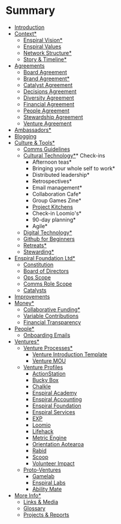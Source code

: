 # Summary

* [Introduction](README.md)
* [Context*](context.md)
  * [Enspiral Vision*](enspiral_vision.md)
  * [Enspiral Values](values.md)
  * [Network Structure*](network_structure.md)
  * [Story & Timeline*](timeline.md)
* [Agreements](agreements.md)
  * [Board Agreement](board_agreement.md)
  * [Brand Agreement*](brand_agreement.md)
  * [Catalyst Agreement](catalyst_agreement.md)
  * [Decisions Agreement](decisions_agreement.md)
  * [Diversity Agreement](diversity_agreement.md)
  * [Financial Agreement](financial_agreement.md)
  * [People Agreement](people_agreement.md)
  * [Stewardship Agreement](stewardship_agreement.md)
  * [Venture Agreement](venture_agreement.md)
* [Ambassadors*](ambassadors.md)
* [Blogging](blogging.md)
* [Culture & Tools*](culture.md)
  * [Comms Guidelines](comms_guidelines.md)
  * [Cultural Technology*](cultural_tech.md)* Check-ins
    * Afternoon teas*
    * Bringing your whole self to work*
    * Distributed leadership*
    * Retrospectives*
    * Email management*
    * Collaboration Cafe*
    * Group Games Zine*
    * [Project Kitchens](project_kitchen.md)
    * Check-in Loomio's*
    * 90-day planning*
    * Agile*
  * [Digital Technology*](digital_tech.md)
  * [Github for Beginners](github_for_beginners.md)
  * [Retreats*](retreats.md)
  * [Stewarding*](stewarding.md)
* [Enspiral Foundation Ltd*](foundation.md)
  * [Constitution](constitution.md)
  * [Board of Directors](board.md)
  * [Ops Scope](ops-scope.md)
  * [Comms Role Scope](comms-role.md)
  * [Catalysts](catalysts.md)
* [Improvements](improvements.md)
* [Money*](money.md)
  * [Collaborative Funding*](collabfunding.md)
  * [Variable Contributions](finances_variable_contributions.md)
  * [Financial Transparency](financial_transparency.md)
* [People*](people.md)
  * [Onboarding Emails](onboarding-info.md)
* [Ventures*](ventures.md)
  * [Venture Processes*](venture_processes.md)
    * [Venture Introduction Template](venture_introduction_template.md)
    * [Venture MOU](venture_mou.md)
  * [Venture Profiles](venture_profiles.md)
    * [ActionStation](ventures/actionstation.md)
    * [Bucky Box](ventures/bucky_box.md)
    * [Chalkle](ventures/chalkle.md)
    * [Enspiral Academy](ventures/enspiral_academy.md)
    * [Enspiral Accounting](ventures/enspiral_accounting.md)
    * [Enspiral Foundation](ventures/enspiral_foundation.md)
    * [Enspiral Services](ventures/enspiral_services.md)
    * [EXP](ventures/exp.md)
    * [Loomio](ventures/loomio.md)
    * [Lifehack](ventures/lifehack.md)
    * [Metric Engine](ventures/metric_engine.md)
    * [Orientation Aotearoa](ventures/orientation_aotearoa.md)
    * [Rabid](ventures/rabid.md)
    * [Scoop](ventures/scoop.md)
    * [Volunteer Impact](ventures/volunteer_impact.md)
  * [Proto-Ventures](proto-ventures.md)
    * [Gamelab](proto-ventures/gamelab.md)
    * [Enspiral Labs](proto-ventures/enspiral-labs.md)
    * [Ability Mate](proto-ventures/ability-mate.md)
* [More Info*](more_info.md)
   * [Links & Media](links_media.md)
   * [Glossary](glossary.md)
   * [Projects & Reports](projects_reports.md)

